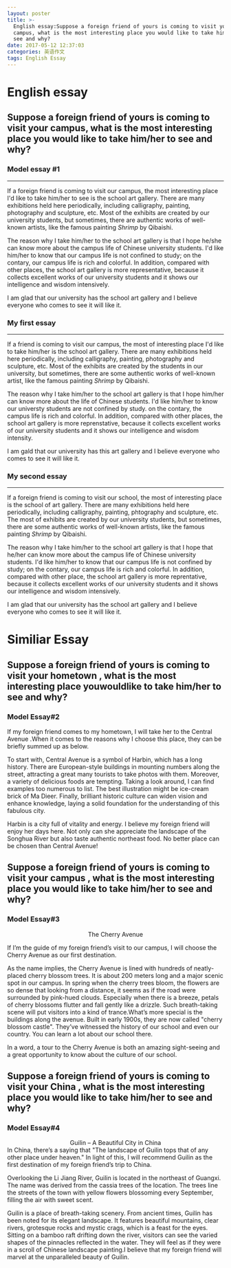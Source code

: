 ```yaml
---
layout: poster
title: >-
  English essay:Suppose a foreign friend of yours is coming to visit your
  campus, what is the most interesting place you would like to take him/her to
  see and why?
date: 2017-05-12 12:37:03
categories: 英语作文
tags: English Essay
---
```


# English essay
## Suppose a foreign friend of yours is coming to visit your campus, what is the most interesting place you would like to take him/her to see and why?
### Model essay #1
---
 
If a foreign friend is coming to visit our campus, the most interesting place I'd like to take him/her to see is the school art gallery. There are many exhibitions held here periodically, including calligraphy, painting, photography and sculpture, etc. Most of the exhibits are created by our university students, but sometimes, there are authentic works of well-known artists, like the famous painting *Shrimp* by Qibaishi.

The reason why I take him/her to the school art gallery is that I hope he/she can know more about the campus life of Chinese university students. I'd like him/her to know that our campus life is not confined to study; on the contary, our campus life is rich and colorful. In addition, compared with other places, the school art gallery is more representative, because it collects excellent works of our university students and it shows our intelligence and wisdom intensively.

I am glad that our university has the school art gallery and I believe everyone who comes to see it will like it.
<!--more-->
### My first essay
---

If a friend is coming to visit our campus, the most of interesting place I'd like to take him/her is the school art gallery. There are many exhibitions held here periodically, including calligraphy, painting, photography and sculpture, etc. Most of the exhibits are created by the students in our university, but sometimes, there are some authentic works of well-known artist, like the famous painting *Shrimp* by Qibaishi.

The reason why I take him/her to the school art gallery is that I hope him/her can know more about the life of Chinese students. I'd like him/her to know our universty students are not confined by study. on the contary, the campus life is rich and colorful. In addition, compared with other places, the school art gallery is more reprenstative, because it collects excellent works of our university students and it shows our intelligence and wisdom intensity.

I am gald that our university has this art gallery and I believe everyone who comes to see it will like it.


### My second essay
---

If a foreign friend is coming to visit our school, the most of interesting place is the school of art gallery. There are many exhibitions held here periodically, including calligraphy, painting, phtography and sculpture, etc. The most of exhibits are created by our university students, but sometimes, there are some authentic works of well-known artists, like the famous painting *Shrimp* by Qibaishi.

The reason why I take him/her to the school art gallery is that I hope that he/her can know more about the campus life of Chinese university students. I'd like him/her to know that our campus life is not confined by study; on the contary, our campus life is rich and colorful. In addition, compared with other place, the school art gallery is more reprentative, because it collects excellent works of our university students and it shows our intelligence and wisdom intensively.

I am glad that our university has the school art gallery and I believe everyone who comes to see it will like it.


# Similiar Essay
## Suppose a foreign friend of yours is coming to visit your hometown , what is the most interesting place youwouldlike to take him/her to see and why?
### Model Essay#2
If my foreign friend comes to my hometown, I will take her to the Central Avenue .When it comes to the reasons why I choose this place, they can be briefly summed up as below.

To start with, Central Avenue is a symbol of Harbin, which has a long history. There are European-style buildings in mounting numbers along the street, attracting a great many tourists to take photos with them. Moreover, a variety of delicious foods are tempting. Taking a look around, I can find examples too numerous to list. The best illustration might be ice-cream brick of Ma Dieer. Finally, brilliant historic culture can widen vision and enhance knowledge, laying a solid foundation for the understanding of this fabulous city.

Harbin is a city full of vitality and energy. I believe my foreign friend will enjoy her days here. Not only can she appreciate the landscape of the Songhua River but also taste authentic northeast food. No better place can be chosen than Central Avenue!

## Suppose a foreign friend of yours is coming to visit your campus , what is the most interesting place you would like to take him/her to see and why?
### Model Essay#3
<center>The Cherry Avenue</center>

If I’m the guide of my foreign friend’s visit to our campus, I will choose the Cherry Avenue as our first destination.

As the name implies, the Cherry Avenue is lined with hundreds of neatly-placed cherry blossom trees. It is about 200 meters long and a major scenic spot in our campus. In spring when the cherry trees bloom, the flowers are so dense that looking from a distance, it seems as if the road were surrounded by pink-hued clouds. Especially when there is a breeze, petals of cherry blossoms flutter and fall gently like a drizzle. Such breath-taking scene will put visitors into a kind of trance.What’s more special is the buildings along the avenue. Built in early 1900s, they are now called "cherry blossom castle". They’ve witnessed the history of our school and even our country. You can learn a lot about our school there.

In a word, a tour to the Cherry Avenue is both an amazing sight-seeing and a great opportunity to know about the culture of our school.

## Suppose a foreign friend of yours is coming to visit your China , what is the most interesting place you would like to take him/her to see and why?
### Model Essay#4

<center>Guilin – A Beautiful City in China</center>
In China, there’s a saying that "The landscape of Guilin tops that of any other place under heaven." In light of this, I will recommend Guilin as the first destination of my foreign friend’s trip to China.

Overlooking the Li Jiang River, Guilin is located in the northeast of Guangxi. The name was derived from the cassia trees of the location. The trees line the streets of the town with yellow flowers blossoming every September, filling the air with sweet scent.

Guilin is a place of breath-taking scenery. From ancient times, Guilin has been noted for its elegant landscape. It features beautiful mountains, clear rivers, grotesque rocks and mystic crags, which is a feast for the eyes. Sitting on a bamboo raft drifting down the river, visitors can see the varied shapes of the pinnacles reflected in the water. They will feel as if they were in a scroll of Chinese landscape painting.I believe that my foreign friend will marvel at the unparalleled beauty of Guilin.


